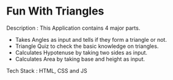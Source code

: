 # Fun With Triangles

Description : This Application contains 4 major parts.
* Takes Angles as input and tells if they form a triangle or not.
* Triangle Quiz to check the basic knowledge on triangles.
* Calculates Hypotenuse by taking two sides as input.
* Calculates Area by taking base and height as input.

Tech Stack : HTML, CSS and JS
